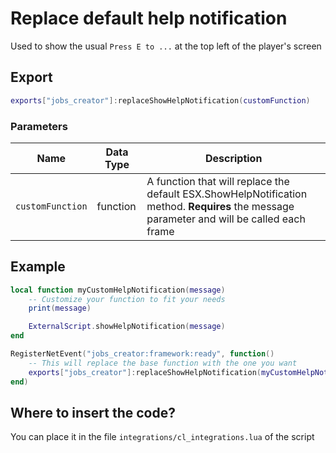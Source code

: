 # Replace default help notification

Used to show the usual `Press E to ...` at the top left of the player's screen

## Export
``` lua
exports["jobs_creator"]:replaceShowHelpNotification(customFunction)
```

### Parameters

| Name              | Data Type | Description                 |
| -                 | -         | -                             |
| `customFunction`         | function    | A function that will replace the default ESX.ShowHelpNotification method. **Requires** the message parameter and will be called each frame |

## Example
``` lua
local function myCustomHelpNotification(message)
    -- Customize your function to fit your needs
    print(message)

    ExternalScript.showHelpNotification(message)
end

RegisterNetEvent("jobs_creator:framework:ready", function() 
    -- This will replace the base function with the one you want
    exports["jobs_creator"]:replaceShowHelpNotification(myCustomHelpNotification)
end)
```

## Where to insert the code?
You can place it in the file `integrations/cl_integrations.lua` of the script